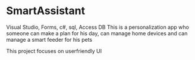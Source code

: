 # SmartAssistant
Visual Studio, Forms, c#, sql, Access DB
This is a personalization app who someone
can make a plan for his day, can manage
home devices and can manage a smart feeder
for his pets

This project focuses on userfriendly UI
